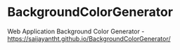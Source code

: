 # BackgroundColorGenerator
Web Application Background Color Generator - https://saijayantht.github.io/BackgroundColorGenerator/
